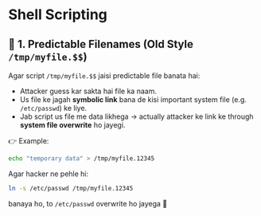 # Shell Scripting

## 🔹 1. Predictable Filenames (Old Style `/tmp/myfile.$$`)

Agar script `/tmp/myfile.$$` jaisi predictable file banata hai:

- Attacker guess kar sakta hai file ka naam.
- Us file ke jagah **symbolic link** bana de kisi important system file (e.g. `/etc/passwd`) ke liye.
- Jab script us file me data likhega → actually attacker ke link ke through **system file overwrite** ho jayegi.

👉 Example:

```bash
echo "temporary data" > /tmp/myfile.12345
```

Agar hacker ne pehle hi:

```bash
ln -s /etc/passwd /tmp/myfile.12345
```

banaya ho, to `/etc/passwd` overwrite ho jayega 🚨
